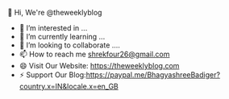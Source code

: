  👋 Hi, We're @theweeklyblog
- 👀 I’m interested in ...
- 🌱 I’m currently learning ...
- 💞️ I’m looking to collaborate ....
- 📫 How to reach me shrekfour26@gmail.com
- 😄 Visit Our Website: https://theweeklyblog.com
- ⚡ Support Our Blog:https://paypal.me/BhagyashreeBadiger?country.x=IN&locale.x=en_GB

<!---
DAISYYY26/DAISYYY26 is a ✨ special ✨ repository because its `README.md` (this file) appears on your GitHub profile.
You can click the Preview link to take a look at your changes.
--->

